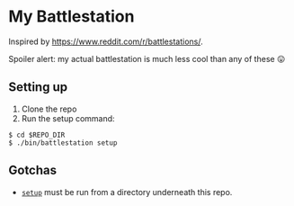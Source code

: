 # My Battlestation

Inspired by https://www.reddit.com/r/battlestations/.

Spoiler alert: my actual battlestation is much less cool than any of these :stuck_out_tongue:

## Setting up

1. Clone the repo
2. Run the setup command:
```shell
$ cd $REPO_DIR
$ ./bin/battlestation setup
```

## Gotchas

- [`setup`](bin/setup) must be run from a directory underneath this repo.
